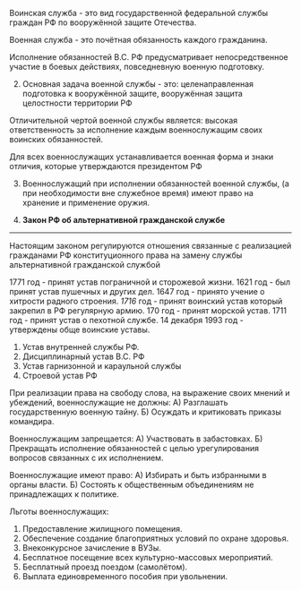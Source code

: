 Воинская служба - это вид государственной федеральной службы граждан РФ по вооружённой защите Отечества.

Военная служба - это почётная обязанность каждого гражданина.

Исполнение обязанностей В.С. РФ предусматривает непосредственное участие в боевых действиях, повседневную военную подготовку.

2. Основная задача военной службы - это: целенаправленная подготовка к вооружённой защите, вооружённая защита целостности территории РФ

Отличительной чертой военной службы является: высокая ответственность за исполнение каждым военнослужащим своих воинских обязанностей.

Для всех военнослужащих устанавливается военная форма и знаки отличия, которые утверждаются президентом РФ


3. Военнослужащий при исполнении обязанностей военной службы, (а при необходимости вне служебное время) имеют право на хранение и применение оружия. 

4. **Закон РФ об альтернативной гражданской службе**
---

Настоящим законом регулируются отношения связанные с реализацией гражданами РФ конституционного права на замену службы альтернативной гражданской службой

1771 год - принят устав пограничной и сторожевой жизни.
1621 год - был принят устав пушечных и других дел.
1647 год - принято учение о хитрости радного строения.
*1716* год - принят воинский устав который закрепил в РФ регулярную армию.
170 год - принят морской устав.
1711 год - принят устав о пехотной службе.
14 декабря 1993 год - утверждены обще воинские уставы.
1. Устав внутренней службы РФ.
2. Дисциплинарный устав В.С. РФ
3. Устав гарнизонной и караульной службы
4. Строевой устав РФ

При реализации права на свободу слова, на выражение своих мнений и убеждений, военнослужащие не должны: 
А) Разглашать государственную военную тайну.
Б) Осуждать и критиковать приказы командира.

Военнослужащим запрещается:
А) Участвовать в забастовках.
Б) Прекращать исполнение обязанностей с целью урегулирования вопросов связанных с их исполнением.

Военнослужащие имеют право:
А) Избирать и быть избранными в органы власти.
Б) Состоять к общественным объединениям не принадлежащих к политике.

Льготы военнослужащих:
1. Предоставление жилищного помещения.
2. Обеспечение создание благоприятных условий по охране здоровья.
3. Внеконкурсное зачисление в ВУЗы.
4. Бесплатное посещение всех культурно-массовых мероприятий.
5. Бесплатный проезд поездом (самолётом).
6. Выплата единовременного пособия при увольнении.